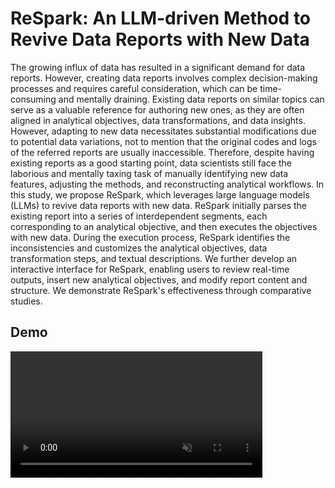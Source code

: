 # ReSpark: An LLM-driven Method to Revive Data Reports with New Data

The growing influx of data has resulted in a significant demand for data reports. However, creating data reports involves complex decision-making processes and requires careful consideration, which can be time-consuming and mentally draining. Existing data reports on similar topics can serve as a valuable reference for authoring new ones, as they are often aligned in analytical objectives, data transformations, and data insights. However, adapting to new data necessitates substantial modifications due to potential data variations, not to mention that the original codes and logs of the referred reports are usually inaccessible. Therefore, despite having existing reports as a good starting point, data scientists still face the laborious and mentally taxing task of manually identifying new data features, adjusting the methods, and reconstructing analytical workflows. In this study, we propose ReSpark, which leverages large language models (LLMs) to revive data reports with new data. ReSpark initially parses the existing report into a series of interdependent segments, each corresponding to an analytical objective, and then executes the objectives with new data. During the execution process, ReSpark identifies the inconsistencies and customizes the analytical objectives, data transformation steps, and textual descriptions. We further develop an interactive interface for ReSpark, enabling users to review real-time outputs, insert new analytical objectives, and modify report content and structure. We demonstrate ReSpark's effectiveness through comparative studies. 

## Demo

<video width="80%" controls loop="" muted="" autoplay="">
    <source src="https://github.com/ReSpark2024/respark2024.github.io/raw/main/assets/demo.mp4">
</video>
